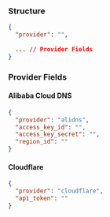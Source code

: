 ### Structure

```json
{
  "provider": "",
  
  ... // Provider Fields
}
```

### Provider Fields

#### Alibaba Cloud DNS

```json
{
  "provider": "alidns",
  "access_key_id": "",
  "access_key_secret": "",
  "region_id": ""
}
```

#### Cloudflare

```json
{
  "provider": "cloudflare",
  "api_token": ""
}
```